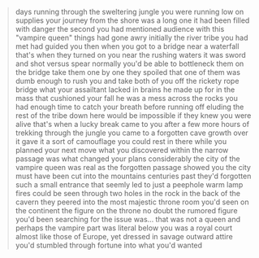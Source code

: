 >days running through the sweltering jungle
>you were running low on supplies
>your journey from the shore was a long one
>it had been filled with danger
>the second you had mentioned audience with this "vampire queen" things had gone awry
>initially the river tribe you had met had guided you
>then when you got to a bridge near a waterfall that's when they turned on you
>near the rushing waters it was sword and shot versus spear
>normally you'd be able to bottleneck them on the bridge
>take them one by one
>they spoiled that
>one of them was dumb enough to rush you and take both of you off the rickety rope bridge
>what your assailtant lacked in brains he made up for in the mass that cushioned your fall
>he was a mess across the rocks
>you had enough time to catch your breath before running off
>eluding the rest of the tribe down here would be impossible if they knew you were alive
>that's when a lucky break came to you
>after a few more hours of trekking through the jungle you came to a forgotten cave
>growth over it gave it a sort of camouflage
>you could rest in there while you planned your next move
>what you discovered within the narrow passage was what changed your plans considerably
>the city of the vampire queen was real
>as the forgotten passage showed you
>the city must have been cut into the mountains centuries past
>they'd forgotten such a small entrance that seemly led to just a peephole
>warm lamp fires could be seen through two holes in the rock in the back of the cavern
>they peered into the most majestic throne room you'd seen on the continent
>the figure on the throne no doubt the rumored figure you'd been searching for
>the issue was... that was not a queen and perhaps the vampire part was literal
>below you was a royal court almost like those of Europe, yet dressed in savage outward attire
>you'd stumbled through fortune into what you'd wanted